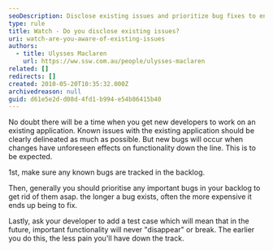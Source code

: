 ```yaml
---
seoDescription: Disclose existing issues and prioritize bug fixes to ensure seamless application development and reduce costly rework.
type: rule
title: Watch - Do you disclose existing issues?
uri: watch-are-you-aware-of-existing-issues
authors:
  - title: Ulysses Maclaren
    url: https://ww.ssw.com.au/people/ulysses-maclaren
related: []
redirects: []
created: 2010-05-20T10:35:32.000Z
archivedreason: null
guid: d61e5e2d-d08d-4fd1-b994-e54b86415b40
---
```


No doubt there will be a time when you get new developers to work on an existing application. Known issues with the existing application should be clearly delineated as much as possible. But new bugs will occur when changes have unforeseen effects on functionality down the line. This is to be expected.

<!--endintro-->

1st, make sure any known bugs are tracked in the backlog.

Then, generally you should prioritise any important bugs in your backlog to get rid of them asap. the longer a bug exists, often the more expensive it ends up being to fix.

Lastly, ask your developer to add a test case which will mean that in the future, important functionality will never "disappear" or break. The earlier you do this, the less pain you'll have down the track.
